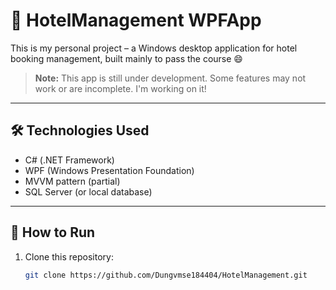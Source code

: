 # 🏨 HotelManagement WPFApp

This is my personal project – a Windows desktop application for hotel booking management, built mainly to pass the course 😄

> **Note:** This app is still under development. Some features may not work or are incomplete. I'm working on it!

---

## 🛠️ Technologies Used

- C# (.NET Framework)
- WPF (Windows Presentation Foundation)
- MVVM pattern (partial)
- SQL Server (or local database)

---

## 🚀 How to Run

1. Clone this repository:

   ```bash
   git clone https://github.com/Dungvmse184404/HotelManagement.git
